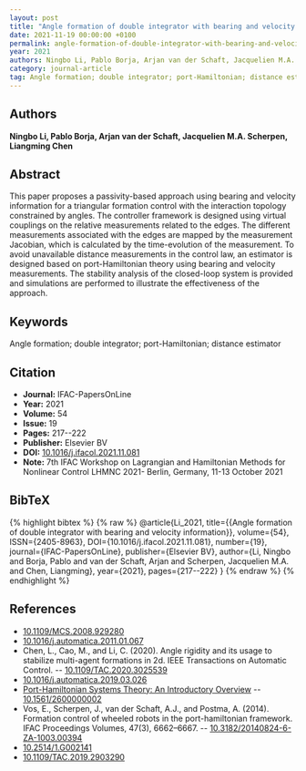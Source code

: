 ```yaml
---
layout: post
title: "Angle formation of double integrator with bearing and velocity information"
date: 2021-11-19 00:00:00 +0100
permalink: angle-formation-of-double-integrator-with-bearing-and-velocity-information
year: 2021
authors: Ningbo Li, Pablo Borja, Arjan van der Schaft, Jacquelien M.A. Scherpen, Liangming Chen
category: journal-article
tag: Angle formation; double integrator; port-Hamiltonian; distance estimator
---
```

 
## Authors
**Ningbo Li, Pablo Borja, Arjan van der Schaft, Jacquelien M.A. Scherpen, Liangming Chen**
 
## Abstract
This paper proposes a passivity-based approach using bearing and velocity information for a triangular formation control with the interaction topology constrained by angles. The controller framework is designed using virtual couplings on the relative measurements related to the edges. The different measurements associated with the edges are mapped by the measurement Jacobian, which is calculated by the time-evolution of the measurement. To avoid unavailable distance measurements in the control law, an estimator is designed based on port-Hamiltonian theory using bearing and velocity measurements. The stability analysis of the closed-loop system is provided and simulations are performed to illustrate the effectiveness of the approach.
 
## Keywords
Angle formation; double integrator; port-Hamiltonian; distance estimator
 
## Citation
- **Journal:** IFAC-PapersOnLine
- **Year:** 2021
- **Volume:** 54
- **Issue:** 19
- **Pages:** 217--222
- **Publisher:** Elsevier BV
- **DOI:** [10.1016/j.ifacol.2021.11.081](https://doi.org/10.1016/j.ifacol.2021.11.081)
- **Note:** 7th IFAC Workshop on Lagrangian and Hamiltonian Methods for Nonlinear Control LHMNC 2021- Berlin, Germany, 11-13 October 2021
 
## BibTeX
{% highlight bibtex %}
{% raw %}
@article{Li_2021,
  title={{Angle formation of double integrator with bearing and velocity information}},
  volume={54},
  ISSN={2405-8963},
  DOI={10.1016/j.ifacol.2021.11.081},
  number={19},
  journal={IFAC-PapersOnLine},
  publisher={Elsevier BV},
  author={Li, Ningbo and Borja, Pablo and van der Schaft, Arjan and Scherpen, Jacquelien M.A. and Chen, Liangming},
  year={2021},
  pages={217--222}
}
{% endraw %}
{% endhighlight %}
 
## References
- [10.1109/MCS.2008.929280](https://doi.org/10.1109/MCS.2008.929280)
- [10.1016/j.automatica.2011.01.067](https://doi.org/10.1016/j.automatica.2011.01.067)
- Chen, L., Cao, M., and Li, C. (2020). Angle rigidity and its usage to stabilize multi-agent formations in 2d. IEEE Transactions on Automatic Control. -- [10.1109/TAC.2020.3025539](https://doi.org/10.1109/TAC.2020.3025539)
- [10.1016/j.automatica.2019.03.026](https://doi.org/10.1016/j.automatica.2019.03.026)
- [Port-Hamiltonian Systems Theory: An Introductory Overview](port-hamiltonian-systems-theory-an-introductory-overview-journal) -- [10.1561/2600000002](https://doi.org/10.1561/2600000002)
- Vos, E., Scherpen, J., van der Schaft, A.J., and Postma, A. (2014). Formation control of wheeled robots in the port-hamiltonian framework. IFAC Proceedings Volumes, 47(3), 6662–6667. -- [10.3182/20140824-6-ZA-1003.00394](https://doi.org/10.3182/20140824-6-ZA-1003.00394)
- [10.2514/1.G002141](https://doi.org/10.2514/1.G002141)
- [10.1109/TAC.2019.2903290](https://doi.org/10.1109/TAC.2019.2903290)

